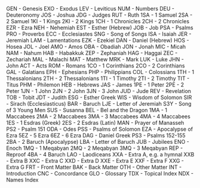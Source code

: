 GEN - Genesis
EXO - Exodus
LEV - Leviticus
NUM - Numbers
DEU - Deuteronomy
JOS - Joshua
JDG - Judges
RUT - Ruth
1SA - 1 Samuel
2SA - 2 Samuel
1KI - 1 Kings
2KI - 2 Kings
1CH - 1 Chronicles
2CH - 2 Chronicles
EZR - Ezra
NEH - Nehemiah
EST - Esther (Hebrew)
JOB - Job
PSA - Psalms
PRO - Proverbs
ECC - Ecclesiastes
SNG - Song of Songs
ISA - Isaiah
JER - Jeremiah
LAM - Lamentations
EZK - Ezekiel
DAN - Daniel (Hebrew)
HOS - Hosea
JOL - Joel
AMO - Amos
OBA - Obadiah
JON - Jonah
MIC - Micah
NAM - Nahum
HAB - Habakkuk
ZEP - Zephaniah
HAG - Haggai
ZEC - Zechariah
MAL - Malachi
MAT - Matthew
MRK - Mark
LUK - Luke
JHN - John
ACT - Acts
ROM - Romans
1CO - 1 Corinthians
2CO - 2 Corinthians
GAL - Galatians
EPH - Ephesians
PHP - Philippians
COL - Colossians
1TH - 1 Thessalonians
2TH - 2 Thessalonians
1TI - 1 Timothy
2TI - 2 Timothy
TIT - Titus
PHM - Philemon
HEB - Hebrews
JAS - James
1PE - 1 Peter
2PE - 2 Peter
1JN - 1 John
2JN - 2 John
3JN - 3 John
JUD - Jude
REV - Revelation
TOB - Tobit
JDT - Judith
ESG - Esther Greek
WIS - Wisdom of Solomon
SIR - Sirach (Ecclesiasticus)
BAR - Baruch
LJE - Letter of Jeremiah
S3Y - Song of 3 Young Men
SUS - Susanna
BEL - Bel and the Dragon
1MA - 1 Maccabees
2MA - 2 Maccabees
3MA - 3 Maccabees
4MA - 4 Maccabees
1ES - 1 Esdras (Greek)
2ES - 2 Esdras (Latin)
MAN - Prayer of Manasseh
PS2 - Psalm 151
ODA - Odes
PSS - Psalms of Solomon
EZA - Apocalypse of Ezra
5EZ - 5 Ezra
6EZ - 6 Ezra
DAG - Daniel Greek
PS3 - Psalms 152-155
2BA - 2 Baruch (Apocalypse)
LBA - Letter of Baruch
JUB - Jubilees
ENO - Enoch 1MQ - 1 Meqabyan
2MQ - 2 Meqabyan
3MQ - 3 Meqabyan
REP - Reproof 4BA - 4 Baruch
LAO - Laodiceans
XXA - Extra A, e.g. a hymnal
XXB - Extra B
XXC - Extra C
XXD - Extra D
XXE - Extra E
XXF - Extra F
XXG - Extra G
FRT - Front Matter
BAK - Back Matter
OTH - Other Matter
INT - Introduction
CNC - Concordance
GLO - Glossary
TDX - Topical Index
NDX - Names Index